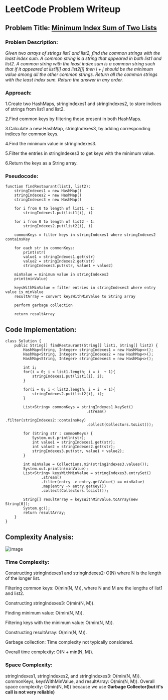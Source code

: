 # LeetCode Problem Writeup

## Problem Title: [Minimum Index Sum of Two Lists](https://leetcode.com/problems/minimum-index-sum-of-two-lists/description/)

### Problem Description:

*Given two arrays of strings list1 and list2, find the common strings with the least index sum.
A common string is a string that appeared in both list1 and list2.
A common string with the least index sum is a common string such that if it appeared at list1[i] and list2[j] then i + j should be the minimum value among all the other common strings.
Return all the common strings with the least index sum. Return the answer in any order.*

### Approach:

1.Create two HashMaps, stringIndexes1 and stringIndexes2, to store indices of strings from list1 and list2.

2.Find common keys by filtering those present in both HashMaps.

3.Calculate a new HashMap, stringIndexes3, by adding corresponding indices for common keys.

4.Find the minimum value in stringIndexes3.

5.Filter the entries in stringIndexes3 to get keys with the minimum value.

6.Return the keys as a String array.

### Pseudocode:

```
function findRestaurant(list1, list2):
    stringIndexes1 = new HashMap()
    stringIndexes2 = new HashMap()
    stringIndexes3 = new HashMap()

    for i from 0 to length of list1 - 1:
        stringIndexes1.put(list1[i], i)

    for i from 0 to length of list2 - 1:
        stringIndexes2.put(list2[i], i)

    commonKeys = filter keys in stringIndexes1 where stringIndexes2 containsKey

    for each str in commonKeys:
        print(str)
        value1 = stringIndexes1.get(str)
        value2 = stringIndexes2.get(str)
        stringIndexes3.put(str, value1 + value2)

    minValue = minimum value in stringIndexes3
    print(minValue)

    keysWithMinValue = filter entries in stringIndexes3 where entry value is minValue
    resultArray = convert keysWithMinValue to String array

    perform garbage collection

    return resultArray

```

## Code Implementation:
```
class Solution {
    public String[] findRestaurant(String[] list1, String[] list2) {
        HashMap<String, Integer> stringIndexes1 = new HashMap<>();
        HashMap<String, Integer> stringIndexes2 = new HashMap<>();
        HashMap<String, Integer> stringIndexes3 = new HashMap<>();

        int i;
        for(i = 0; i < list1.length; i = i  + 1){
            stringIndexes1.put(list1[i], i);
        }

        for(i = 0; i < list2.length; i = i  + 1){
            stringIndexes2.put(list2[i], i);
        }

        List<String> commonKeys = stringIndexes1.keySet()
                                    .stream()
                                    .filter(stringIndexes2::containsKey)
                                    .collect(Collectors.toList());

        for (String str : commonKeys) {
            System.out.println(str);
            int value1 = stringIndexes1.get(str);
            int value2 = stringIndexes2.get(str);
            stringIndexes3.put(str, value1 + value2);
        }

        int minValue = Collections.min(stringIndexes3.values());
        System.out.println(minValue);
        List<String> keysWithMinValue = stringIndexes3.entrySet()
                .stream()
                .filter(entry -> entry.getValue() == minValue)
                .map(entry -> entry.getKey())
                .collect(Collectors.toList());

        String[] resultArray = keysWithMinValue.toArray(new String[0]);
        System.gc();
        return resultArray;
    }
}
```

## Complexity Analysis:
![image](https://github.com/UngureanuOvidiu-Costin/LeetCode/assets/102877918/3bd4f515-9694-4182-9e4a-4cb80c3d34ed)


### Time Complexity: 
Constructing stringIndexes1 and stringIndexes2: O(N) where N is the length of the longer list.

Filtering common keys: O(min(N, M)), where N and M are the lengths of list1 and list2.

Constructing stringIndexes3: O(min(N, M)).

Finding minimum value: O(min(N, M)).

Filtering keys with the minimum value: O(min(N, M)).

Constructing resultArray: O(min(N, M)).

Garbage collection: Time complexity not typically considered.

Overall time complexity: O(N + min(N, M)).
### Space Complexity: 
stringIndexes1, stringIndexes2, and stringIndexes3: O(min(N, M)).
commonKeys, keysWithMinValue, and resultArray: O(min(N, M)).
Overall space complexity: O(min(N, M)) because we use **Garbage Collector(but it's call is not very reliable)**
